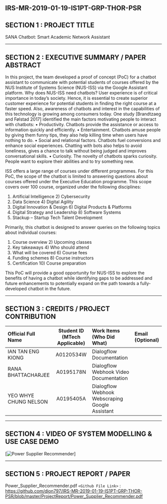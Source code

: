 IRS-MR-2019-01-19-IS1PT-GRP-THOR-PSR
---

## SECTION 1 : PROJECT TITLE
SANA Chatbot: Smart Academic Network Assistant

---
## SECTION 2 : EXECUTIVE SUMMARY / PAPER ABSTRACT
In this project, the team developed a proof of concept (PoC) for a chatbot assistant to communicate with potential students of courses offered by the NUS Institute of Systems Science (NUS-ISS) via the Google Assistant platform.
Why does NUS-ISS need chatbots? User experience is of critical importance in today’s society. Hence, it is essential to create superior customer experience for potential students in finding the right course at a faster speed. Also, awareness of chatbots and interest in the capabilities of this technology is growing among consumers today. One study [Brandtzaeg and Følstad 2017] identified the main factors motivating people to interact with chatbots:
•	Productivity. Chatbots provide the assistance or access to information quickly and efficiently.
•	Entertainment. Chatbots amuse people by giving them funny tips, they also help killing time when users have nothing to do.
•	Social and relational factors. Chatbots fuel conversions and enhance social experiences. Chatting with bots also helps to avoid loneliness, gives a chance to talk without being judged and improves conversational skills.
•	Curiosity. The novelty of chatbots sparks curiosity. People want to explore their abilities and to try something new.

ISS offers a large range of courses under different programmes. For this PoC, the scope of the chatbot is limited to answering questions about courses offered under the Executive Education programme. This scope covers over 100 course, organized under the following disciplines:
1)	Artificial Intelligence	2)	Cybersecurity
3)	Data Science	4)	Digital Agility
5)	Digital Innovation & Design	6)	Digital Products & Platforms
7)	Digital Strategy and Leadership	8)	Software Systems
9)	Stackup – Startup Tech Talent Development	
 
Primarily, this chatbot is designed to answer queries on the following topics about individual courses:
1)	Course overview	2)	Upcoming classes
3)	Key takeaways	4)	Who should attend
5)	What will be covered	6)	Course fees
7)	Funding schemes	8)	Course instructors
9)	Certification	10)	Course preparation

This PoC will provide a good opportunity for NUS-ISS to explore the benefits of having a chatbot while identifying gaps to be addressed and future enhancements to potentially expand on the path towards a fully-developed chatbot in the future.


---
## SECTION 3 : CREDITS / PROJECT CONTRIBUTION

| Official Full Name  | Student ID (MTech Applicable)  | Work Items (Who Did What) | Email (Optional) |
| :------------ |:---------------:| :-----| :-----|
| IAN TAN ENG KIONG | A0120534W | Dialogflow Documentation|  |
| RANA BHATTACHARJEE | A0195178N | Dialogflow Webhook Video Documentation|  |
| YEO WHYE CHUNG NELSON | A0195405A | Dialogflow Webhook Webscraping Google Assistant|  |

---
## SECTION 4 : VIDEO OF SYSTEM MODELLING & USE CASE DEMO

[![Power Supplier Recommender](https://www.youtube.com/watch?v=lsLjX5LYQyo)]

---
## SECTION 5 : PROJECT REPORT / PAPER

Power_Supplier_Recommender.pdf
`<Github File Link>` : <https://github.com/dion797/IRS-MR-2019-01-19-IS1PT-GRP-THOR-PSR/blob/master/ProjectReport/Power_Supplier_Recommender.pdf>

